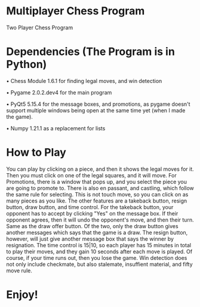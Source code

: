 # Multiplayer Chess Program
 
Two Player Chess Program

# Dependencies (The Program is in Python)
• Chess Module 1.6.1 for finding legal moves, and win detection

• Pygame 2.0.2.dev4 for the main program

• PyQt5 5.15.4 for the message boxes, and promotions, as pygame doesn't support multiple windows being open at the same time yet (when I made the game).

• Numpy 1.21.1 as a replacement for lists
 
# How to Play
You can play by clicking on a piece, and then it shows the legal moves for it. Then you must click on one of the legal squares, and it will move. For Promotions, there is a window that pops up, and you select the piece you are going to promote to. There is also en passant, and castling, which follow the same rule for selecting. This is not touch move, so you can click on as many pieces as you like. The other features are a takeback button, resign button, draw button, and time control. For the takeback button, your opponent has to accept by clicking "Yes" on the message box. If their opponent agrees, then it will undo the opponent's move, and then their turn. Same as the draw offer button. Of the two, only the draw button gives another messages which says that the game is a draw. The resign button, however, will just give another message box that says the winner by resignation. The time control is 15|10, so each player has 15 minutes in total to play their moves, and they gain 10 seconds after each move is played. Of course, if your time runs out, then you lose the game. Win detection does not only include checkmate, but also stalemate, insuffient material, and fifty move rule. 

# Enjoy!

